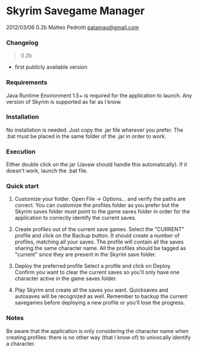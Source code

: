 # Skyrim Savegame Manager #
2012/03/06 0.2b
Matteo Pedrotti
patamau@gmail.com

### Changelog ###
> 0.2b
+ first publicly available version

### Requirements ###
Java Runtime Environment 1.5+ is required for the application to launch.
Any version of Skyrim is supported as far as I know.

### Installation ###
No installation is needed.
Just copy the .jar file wherever you prefer.
The .bat must be placed in the same folder of the .jar in order to work.

### Execution ###
Either double click on the jar (Javaw should handle this automatically).
If it doesn't work, launch the .bat file.

### Quick start ###
1) Customize your folder.
Open File -> Options... and verify the paths are correct.
You can customize the profiles folder as you prefer
but the Skyrim saves folder must point to the game saves folder
in order for the application to correctly identify the current saves.

2) Create profiles out of the current save games.
Select the "CURRENT" profile and click on the Backup button.
It should create a number of profiles, matching all your saves.
The profile will contain all the saves sharing the same character name.
All the profiles should be tagged as "current" since they are present
in the Skyrim save folder.

3) Deploy the preferred profile
Select a profile and click on Deploy.
Confirm you want to clear the current saves
so you'll only have one character active in the game saves folder.

4) Play Skyrim and create all the saves you want.
Quicksaves and autosaves will be recognized as well.
Remember to backup the current savegames before deploying a new profile
or you'll lose the progress.

### Notes ###
Be aware that the application is only considering the character name
when creating profiles: there is no other way (that I know of)
to univocally identify a character.